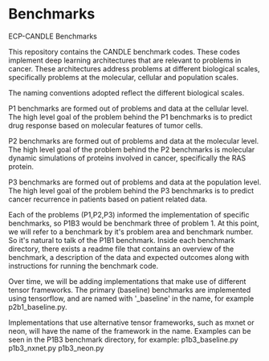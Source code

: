 # Benchmarks
ECP-CANDLE Benchmarks


This repository contains the CANDLE benchmark codes. These codes implement deep learning architectures that are relevant to problems in cancer. These architectures address problems at different biological scales, specifically problems at the molecular, cellular and population scales.

The naming conventions adopted reflect the different biological scales.

P1 benchmarks are formed out of problems and data at the cellular level. The high level goal of the problem behind the P1 benchmarks is to predict drug response based on molecular features of tumor cells.

P2 benchmarks are formed out of problems and data at the molecular level. The high level goal of the problem behind the P2 benchmarks is molecular dynamic simulations of proteins involved in cancer, specifically the RAS protein.

P3 benchmarks are formed out of problems and data at the population level. The high level goal of the problem behind the P3 benchmarks is to predict cancer recurrence in patients based on patient related data.

Each of the problems (P1,P2,P3) informed the implementation of specific benchmarks, so P1B3 would be benchmark three of problem 1.
At this point, we will refer to a benchmark by it's problem area and benchmark number. So it's natural to talk of the P1B1 benchmark. Inside each benchmark directory, there exists a readme file that contains an overview of the benchmark, a description of the data and expected outcomes along with instructions for running the benchmark code.

Over time, we will be adding implementations that make use of different tensor frameworks. The primary (baseline) benchmarks are implemented using tensorflow, and are named with '_baseline' in the name, for example p2b1_baseline.py. 

Implementations that use alternative tensor frameworks, such as mxnet or neon, will have the name of the framework in the name. Examples can be seen in the P1B3 benchmark directory, for example:
        p1b3_baseline.py
        p1b3_nxnet.py
        p1b3_neon.py
